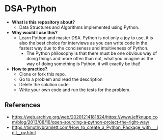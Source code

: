 # DSA-Python

- **What is this repository about?**
  - Data Structures and Algorithms implemented using Python.
- **Why would I use this?**
  - Learn Python and master DSA. Python is not only a joy to use, it is also the best choice for interviews as you can write code in the fastest way due to the conciseness and intuitiveness of Python.
    - The Python philosophy is that there must be one obvious way of doing things and more often than not, what you imagine as the way of doing something is Python, it will exactly be that!
- **How to practice?**:
  - Clone or fork this repo.
  - Go to a problem and read the description
  - Delete the solution code.
  - Write your own code and run the tests for the problem.

## References

- <https://web.archive.org/web/20201214181824/https://www.jeffknupp.com/blog/2013/08/16/open-sourcing-a-python-project-the-right-way/>
- <https://timothybramlett.com/How_to_create_a_Python_Package_with___init__py.html>
